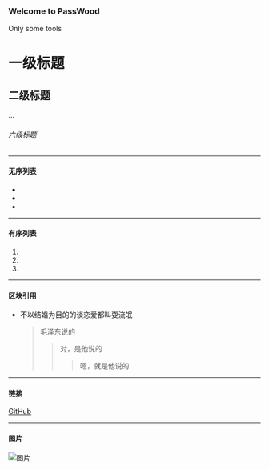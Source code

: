 ### Welcome to PassWood  
Only some tools<br/>

# 一级标题
## 二级标题
...
###### 六级标题
- - -
#### 无序列表
*
*
*
- - -
#### 有序列表
1. 
2. 
3. 
- - -
#### 区块引用
* 不以结婚为目的的谈恋爱都叫耍流氓
    > 毛泽东说的
    >> 对，是他说的
    >>> 嗯，就是他说的
- - -
#### 链接
[GitHub](https://github.com/)
- - -
#### 图片
![图片]()